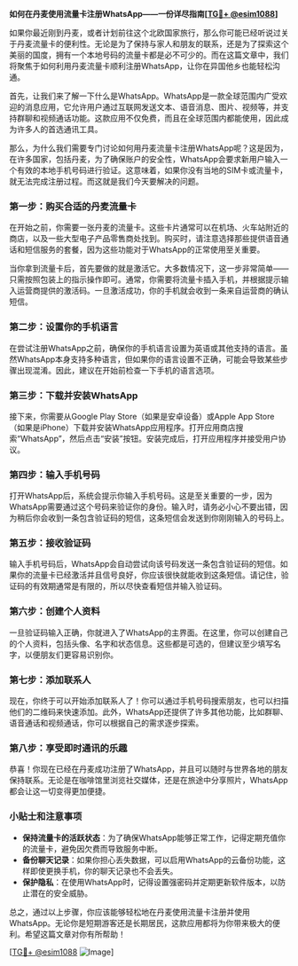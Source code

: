 **如何在丹麦使用流量卡注册WhatsApp——一份详尽指南[[TG💪+ @esim1088](https://t.me/s/esim1088)]**

如果你最近刚到丹麦，或者计划前往这个北欧国家旅行，那么你可能已经听说过关于丹麦流量卡的便利性。无论是为了保持与家人和朋友的联系，还是为了探索这个美丽的国度，拥有一个本地号码的流量卡都是必不可少的。而在这篇文章中，我们将聚焦于如何利用丹麦流量卡顺利注册WhatsApp，让你在异国他乡也能轻松沟通。

首先，让我们来了解一下什么是WhatsApp。WhatsApp是一款全球范围内广受欢迎的消息应用，它允许用户通过互联网发送文本、语音消息、图片、视频等，并支持群聊和视频通话功能。这款应用不仅免费，而且在全球范围内都能使用，因此成为许多人的首选通讯工具。

那么，为什么我们需要专门讨论如何用丹麦流量卡注册WhatsApp呢？这是因为，在许多国家，包括丹麦，为了确保账户的安全性，WhatsApp会要求新用户输入一个有效的本地手机号码进行验证。这意味着，如果你没有当地的SIM卡或流量卡，就无法完成注册过程。而这就是我们今天要解决的问题。

### **第一步：购买合适的丹麦流量卡**

在开始之前，你需要一张丹麦的流量卡。这些卡片通常可以在机场、火车站附近的商店，以及一些大型电子产品零售商处找到。购买时，请注意选择那些提供语音通话和短信服务的套餐，因为这些功能对于WhatsApp的正常使用至关重要。

当你拿到流量卡后，首先要做的就是激活它。大多数情况下，这一步非常简单——只需按照包装上的指示操作即可。通常，你需要将流量卡插入手机，并根据提示输入运营商提供的激活码。一旦激活成功，你的手机就会收到一条来自运营商的确认短信。

### **第二步：设置你的手机语言**

在尝试注册WhatsApp之前，确保你的手机语言设置为英语或其他支持的语言。虽然WhatsApp本身支持多种语言，但如果你的语言设置不正确，可能会导致某些步骤出现混淆。因此，建议在开始前检查一下手机的语言选项。

### **第三步：下载并安装WhatsApp**

接下来，你需要从Google Play Store（如果是安卓设备）或Apple App Store（如果是iPhone）下载并安装WhatsApp应用程序。打开应用商店搜索“WhatsApp”，然后点击“安装”按钮。安装完成后，打开应用程序并接受用户协议。

### **第四步：输入手机号码**

打开WhatsApp后，系统会提示你输入手机号码。这是至关重要的一步，因为WhatsApp需要通过这个号码来验证你的身份。输入时，请务必小心不要出错，因为稍后你会收到一条包含验证码的短信，这条短信会发送到你刚刚输入的号码上。

### **第五步：接收验证码**

输入手机号码后，WhatsApp会自动尝试向该号码发送一条包含验证码的短信。如果你的流量卡已经激活并且信号良好，你应该很快就能收到这条短信。请记住，验证码的有效期通常是有限的，所以尽快查看短信并输入验证码。

### **第六步：创建个人资料**

一旦验证码输入正确，你就进入了WhatsApp的主界面。在这里，你可以创建自己的个人资料，包括头像、名字和状态信息。这些都是可选的，但建议至少填写名字，以便朋友们更容易识别你。

### **第七步：添加联系人**

现在，你终于可以开始添加联系人了！你可以通过手机号码搜索朋友，也可以扫描他们的二维码来快速添加。此外，WhatsApp还提供了许多其他功能，比如群聊、语音通话和视频通话，你可以根据自己的需求逐步探索。

### **第八步：享受即时通讯的乐趣**

恭喜！你现在已经在丹麦成功注册了WhatsApp，并且可以随时与世界各地的朋友保持联系。无论是在咖啡馆里浏览社交媒体，还是在旅途中分享照片，WhatsApp都会让这一切变得更加便捷。

### **小贴士和注意事项**

- **保持流量卡的活跃状态**：为了确保WhatsApp能够正常工作，记得定期充值你的流量卡，避免因欠费而导致服务中断。
- **备份聊天记录**：如果你担心丢失数据，可以启用WhatsApp的云备份功能，这样即使更换手机，你的聊天记录也不会丢失。
- **保护隐私**：在使用WhatsApp时，记得设置强密码并定期更新软件版本，以防止潜在的安全威胁。

总之，通过以上步骤，你应该能够轻松地在丹麦使用流量卡注册并使用WhatsApp。无论你是短期游客还是长期居民，这款应用都将为你带来极大的便利。希望这篇文章对你有所帮助！

[[TG💪+ @esim1088](https://t.me/s/esim1088) ![Image](https://i.postimg.cc/4NQfJmqS/Snipaste-2025-05-13-00-14-12.png)]